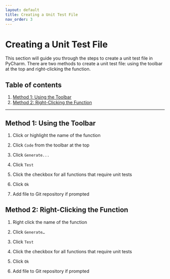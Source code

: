 ```yaml
---
layout: default
title: Creating a Unit Test File
nav_order: 3
---
```



# Creating a Unit Test File
This section will guide you through the steps to create a unit test file in PyCharm. There are two methods to create a unit test file: using the toolbar at the top and right-clicking the function.

## Table of contents	
1. [Method 1: Using the Toolbar](#method-1:-using-the-toolbar)
2. [Method 2: Right-Clicking the Function](#method-2:-right-clicking-the-function)

---

## Method 1: Using the Toolbar
1. Click or highlight the name of the function
> 

2. Click ```Code``` from the toolbar at the top
> 

3. Click ```Generate...```
> 

4. Click ```Test```
> 

5. Click the checkbox for all functions that require unit tests
> 

6. Click ```Ok```
> 

7. Add file to Git repository if prompted
> 

## Method 2: Right-Clicking the Function
1. Right click the name of the function
> 

2. Click ```Generate…```
> 

3. Click ```Test```
> 

4. Click the checkbox for all functions that require unit tests
> 

5. Click ```Ok```
> 

6. Add file to Git repository if prompted
> 
